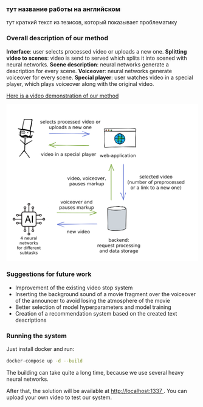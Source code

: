 ### тут название работы на английском

тут краткий текст из тезисов, который показывает проблематику

### Overall description of our method

**Interface**: user selects processed video or uploads a new one.
**Splitting video to scenes**: video is send to served which splits it into scened with neural networks.
**Scene description**: neural networks generate a description for every scene.
**Voiceover**: neural networks generate voiceover for every scene.
**Special player**: user watches video in a special player, which plays voiceover along with the original video.

[Here is a video demonstration of our method](https://www.youtube.com/watch?v=qOqBgw-SQ18)

![img](readme_imgs/scheme.png)


### Suggestions for future work

- Improvement of the existing video stop system
- Inserting the background sound of a movie fragment over the voiceover of the announcer to avoid losing the atmosphere of the movie
- Better selection of model hyperparameters and model training
- Creation of a recommendation system based on the created text descriptions

### Running the system
Just install docker and run:
```bash
docker-compose up -d --build
```
The building can take quite a long time, because we use several heavy neural networks.

After that, the solution will be available at [http://localhost:1337 ](http://localhost:1337). You can upload your own video to test our system.
